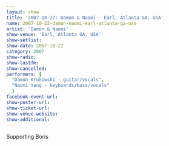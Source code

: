 ```yaml
---
layout: show
title: '2007-10-22: Damon & Naomi - Earl, Atlanta GA, USA'
name: 2007-10-22-damon-naomi-earl-atlanta-ga-usa
artist: 'Damon & Naomi'
show-venue: 'Earl, Atlanta GA, USA'
show-setlist: 
show-date: 2007-10-22
category: 2007
show-radio: 
show-lastfm: 
show-cancelled: 
performers: [
  "Damon Krukowski - guitar/vocals",
  "Naomi Yang - keyboards/bass/vocals"
  ]
facebook-event-url: 
show-poster-url: 
show-ticket-url: 
show-venue-website: 
show-additional: 
---
```


Supporting Boris